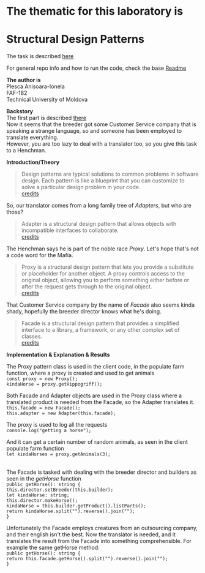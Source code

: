# The thematic for this laboratory is

# Structural Design Patterns

The task is described [here](https://github.com/Wazea/SDTM-Labs/tree/master/Lab%232)

For general repo info and how to run the code, check the base [Readme](https://github.com/galathinius/tmps)

**The author is**<br/>
Plesca Anisoara-Ionela<br/>
FAF-182<br/>
Technical University of Moldova<br/>

**Backstory**<br/>
The first part is described [there](https://github.com/galathinius/tmps/tree/master/creational#creational-design-patterns)<br/>
Now it seems that the breeder got some Customer Service company that is speaking a strange language, so and someone has been employed to translate everything. <br/>
However, you are too lazy to deal with a translator too, so you give this task to a Henchman.<br/>

**Introduction/Theory**<br/>

> Design patterns are typical solutions to common problems in software design. Each pattern is like a blueprint that you can customize to solve a particular design problem in your code.<br/> [credits](https://refactoring.guru/design-patterns)

So, our translator comes from a long family tree of _Adapters_, but who are those?

> Adapter is a structural design pattern that allows objects with incompatible interfaces to collaborate.<br/> [credits](https://refactoring.guru/design-patterns/adapter)

The Henchman says he is part of the noble race _Proxy_. Let's hope that's not a code word for the Mafia.

> Proxy is a structural design pattern that lets you provide a substitute or placeholder for another object. A proxy controls access to the original object, allowing you to perform something either before or after the request gets through to the original object.<br/>[credits](https://refactoring.guru/design-patterns/proxy)

That Customer Service company by the name of _Facade_ also seems kinda shady, hopefully the breeder director knows what he's doing.

> Facade is a structural design pattern that provides a simplified interface to a library, a framework, or any other complex set of classes.<br/> [credits](https://refactoring.guru/design-patterns/facade)

**Implementation & Explanation & Results**<br/>

The Proxy pattern class is used in the client code, in the populate farm function, where a proxy is created and used to get animals<br/>
`const proxy = new Proxy();`<br/>
`kindaHorse = proxy.getHippogriff();`

Both Facade and Adapter objects are used in the Proxy class where a translated product is needed from the Facade, so the Adapter translates it.<br/>
`this.facade = new Facade();`<br/>
`this.adapter = new Adapter(this.facade);`<br/>

The proxy is used to log all the requests<br/>
`console.log("getting a horse");`<br/>

And it can get a certain number of random animals, as seen in the client populate farm function<br/>
`let kindaHorses = proxy.getAnimals(3);`<br/>
<br/>

The Facade is tasked with dealing with the breeder director and builders as seen in the _getHorse_ function<br/>
`public getHorse(): string {`<br/>
  `this.director.setBreeder(this.builder);`<br/>
  `let kindaHorse: string;`<br/>
  `this.director.makeHorse();`<br/>
  `kindaHorse = this.builder.getProduct().listParts();`<br/>
  `return kindaHorse.split("").reverse().join("");`<br/>
`}`<br/>

Unfortunately the Facade employs creatures from an outsourcing company, and their english isn't the best. Now the translator is needed, and it translates the result from the Facade into something comprehensible. For example the same getHorse method:<br/>
`public getHorse(): string {`<br/>
  `return this.facade.getHorse().split("").reverse().join("");`<br/>
`}`<br/>
